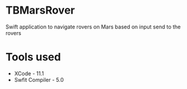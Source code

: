 # TBMarsRover
Swift application to navigate rovers on Mars based on input send to the rovers

# Tools used
* XCode - 11.1
* Swfit Compiler - 5.0
